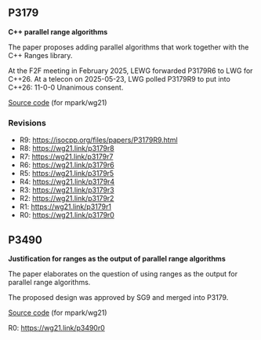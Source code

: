 ## P3179
**C++ parallel range algorithms**

The paper proposes adding parallel algorithms that work together with the C++ Ranges library.

At the F2F meeting in February 2025, LEWG forwarded P3179R6 to LWG for C++26.
At a telecon on 2025-05-23, LWG polled P3179R9 to put into C++26: 11-0-0 Unanimous consent.

[Source code](P3179/P3179.md) (for mpark/wg21)

### Revisions

- R9: https://isocpp.org/files/papers/P3179R9.html
- R8: https://wg21.link/p3179r8
- R7: https://wg21.link/p3179r7
- R6: https://wg21.link/p3179r6
- R5: https://wg21.link/p3179r5
- R4: https://wg21.link/p3179r4
- R3: https://wg21.link/p3179r3
- R2: https://wg21.link/p3179r2
- R1: https://wg21.link/p3179r1
- R0: https://wg21.link/p3179r0


## P3490
**Justification for ranges as the output of parallel range algorithms**

The paper elaborates on the question of using ranges as the output for parallel range algorithms.

The proposed design was approved by SG9 and merged into P3179.

[Source code](P3490/P3490.md) (for mpark/wg21)

R0: https://wg21.link/p3490r0
